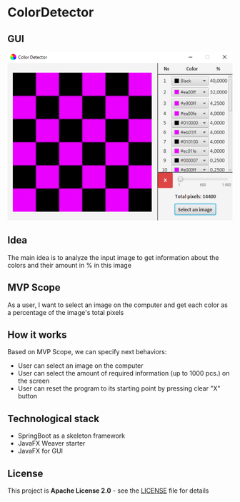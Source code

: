 # ColorDetector
## GUI
![ColorDetector.png](ColorDetector.png)
## Idea
  The main idea is to analyze the input image to get information about the colors and their amount in % in this image
##  MVP Scope
  As a user, I want to select an image on the computer and get each color as a percentage of the image's total pixels
## How it works
  Based on MVP Scope, we can specify next behaviors:
   * User can select an image on the computer
   * User can select the amount of required information (up to 1000 pcs.) on the screen
   * User can reset the program to its starting point by pressing clear "X" button
## Technological stack
   * SpringBoot as a skeleton framework
   * JavaFX Weaver starter
   * JavaFX for GUI
## License
  This project is **Apache License 2.0** - see the [LICENSE](https://github.com/VladyslavBabenko/ColorDetector/blob/master/LICENSE) file for details
